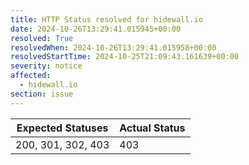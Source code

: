 ```yaml
---
title: HTTP Status resolved for hidewall.io
date: 2024-10-26T13:29:41.015945+00:00
resolved: True
resolvedWhen: 2024-10-26T13:29:41.015958+00:00
resolvedStartTime: 2024-10-25T21:09:43.161639+00:00
severity: notice
affected:
  - hidewall.io
section: issue
---
```


| Expected Statuses | Actual Status  |
|-------------------|----------------|
| 200, 301, 302, 403 | 403 |
